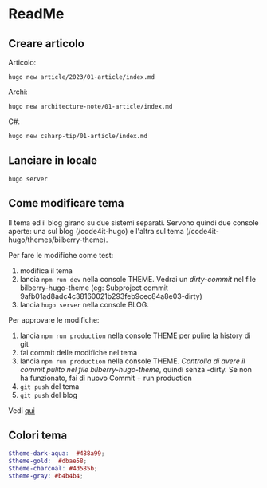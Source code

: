 # ReadMe

## Creare articolo

Articolo:

```plaintext
hugo new article/2023/01-article/index.md
```

Archi:

```plaintext
hugo new architecture-note/01-article/index.md
```

C#:

```plaintext
hugo new csharp-tip/01-article/index.md
```

## Lanciare in locale

```plaintext
hugo server
```


## Come modificare tema

Il tema ed il blog girano su due sistemi separati. Servono quindi due console aperte: una sul blog (/code4it-hugo) e l'altra sul tema (/code4it-hugo/themes/bilberry-theme).

Per fare le modifiche come test:

1. modifica il tema
2. lancia `npm run dev` nella console THEME. Vedrai un *dirty-commit* nel file bilberry-hugo-theme (eg: Subproject commit 9afb01ad8adc4c38160021b293feb9cec84a8e03-dirty)
3. lancia `hugo server` nella console BLOG.

Per approvare le modifiche:

1. lancia `npm run production` nella console THEME per pulire la history di git
2. fai commit delle modifiche nel tema
3. lancia `npm run production` nella console THEME. *Controlla di avere il commit pulito nel file bilberry-hugo-theme*, quindi senza -dirty. Se non ha funzionato, fai di nuovo Commit + run production
4. `git push` del tema
5. `git push` del blog


Vedi [qui](https://github.com/code4it-dev/c4it-hugo/pull/4)

## Colori tema

```scss
$theme-dark-aqua:  #488a99;
$theme-gold:  #dbae58;
$theme-charcoal: #4d585b;
$theme-gray: #b4b4b4;
```